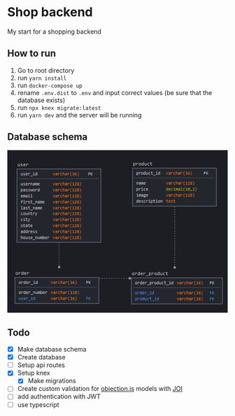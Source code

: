 # Shop backend

My start for a shopping backend

## How to run
1. Go to root directory 
2. run ```yarn install```
3. run ```docker-compose up```
4. rename ```.env.dist``` to ```.env``` and input correct values (be sure that the database exists)
5. run ```npx knex migrate:latest```
6. run ```yarn dev``` and the server will be running

## Database schema
![Database schema](dbschema.png)

## Todo

* [x] Make database schema
* [x] Create database
* [ ] Setup api routes
* [x] Setup knex
  * [x] Make migrations
* [ ] Create custom validation for [objection.js](https://vincit.github.io/objection.js/) models with [JOI](https://github.com/sideway/joi)
* [ ] add authentication with JWT
* [ ] use typescript

